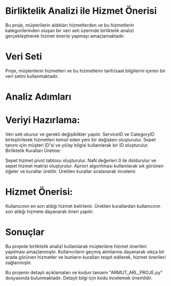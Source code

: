 # Birliktelik Analizi ile Hizmet Önerisi

Bu proje, müşterilerin aldıkları hizmetlerden ve bu hizmetlerin kategorilerinden oluşan bir veri seti üzerinde birliktelik analizi gerçekleştirerek hizmet önerisi yapmayı amaçlamaktadır.

# Veri Seti
Proje, müşterilerin hizmetleri ve bu hizmetlerin tarih/saat bilgilerini içeren bir veri setini kullanmaktadır.

# Analiz Adımları
# Veriyi Hazırlama:

Veri seti okunur ve gerekli değişiklikler yapılır.
ServiceID ve CategoryID birleştirilerek hizmetleri temsil eden yeni bir değişken oluşturulur.
Sepet tanımı için müşteri ID'si ve yıl/ay bilgisi kullanılarak bir ID oluşturulur.
Birliktelik Kuralları Üretme:

Sepet hizmet pivot tablosu oluşturulur.
NaN değerleri 0 ile doldurulur ve sepet hizmet matrisi oluşturulur.
Apriori algoritması kullanılarak sık görünen öğeler ve kurallar üretilir.
Üretilen kurallar sıralanarak incelenir.

# Hizmet Önerisi:

Kullanıcının en son aldığı hizmet belirlenir.
Üretilen kurallardan kullanıcının son aldığı hizmete dayanarak öneri yapılır.

# Sonuçlar

Bu projede birliktelik analizi kullanılarak müşterilere hizmet önerileri yapılması amaçlanmıştır. Kullanıcıların geçmiş alımlarına dayanarak sıkça bir arada görünen hizmetler ve bunların kuralları tespit edilerek, hizmet önerileri sağlanmıştır.

Bu projenin detaylı açıklamaları ve kodun tamamı "ARMUT_ARL_PROJE.py" dosyasında bulunmaktadır. Detaylı bilgi için kodu incelemek önemlidir.
